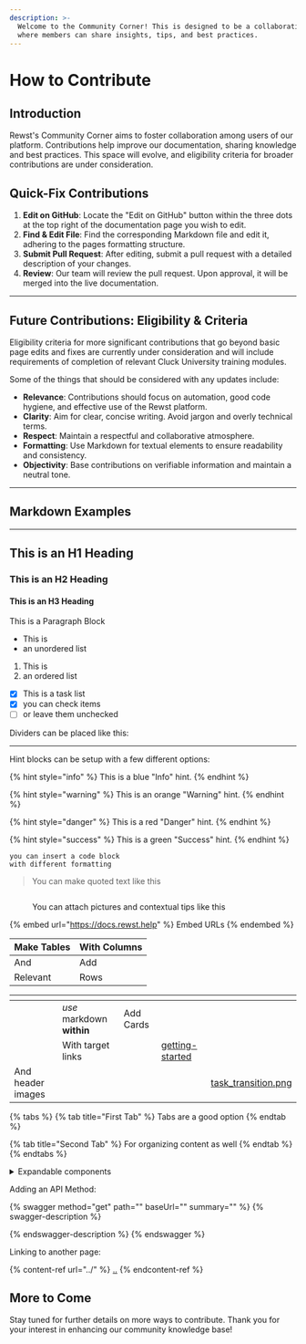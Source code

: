```yaml
---
description: >-
  Welcome to the Community Corner! This is designed to be a collaborative space
  where members can share insights, tips, and best practices.
---
```


# How to Contribute

## **Introduction**

Rewst's Community Corner aims to foster collaboration among users of our platform. Contributions help improve our documentation, sharing knowledge and best practices. This space will evolve, and eligibility criteria for broader contributions are under consideration.

## **Quick-Fix Contributions**

1. **Edit on GitHub**: Locate the "Edit on GitHub" button within the three dots at the top right of the documentation page you wish to edit.
2. **Find & Edit File**: Find the corresponding Markdown file and edit it, adhering to the pages formatting structure.
3. **Submit Pull Request**: After editing, submit a pull request with a detailed description of your changes.
4. **Review**: Our team will review the pull request. Upon approval, it will be merged into the live documentation.

***

## **Future Contributions: Eligibility & Criteria**

Eligibility criteria for more significant contributions that go beyond basic page edits and fixes are currently under consideration and will include requirements of completion of relevant Cluck University training modules.

Some of the things that should be considered with any updates include:

* **Relevance**: Contributions should focus on automation, good code hygiene, and effective use of the Rewst platform.
* **Clarity**: Aim for clear, concise writing. Avoid jargon and overly technical terms.
* **Respect**: Maintain a respectful and collaborative atmosphere.
* **Formatting**: Use Markdown for textual elements to ensure readability and consistency.
* **Objectivity**: Base contributions on verifiable information and maintain a neutral tone.

***

## **Markdown Examples**

***

## This is an H1 Heading

### This is an H2 Heading

#### This is an H3 Heading

This is a Paragraph Block

* This is
* an unordered list

1. This is
2. an ordered list

* [x] This is a task list
* [x] you can check items
* [ ] or leave them unchecked

Dividers can be placed like this:

***

Hint blocks can be setup with a few different options:

{% hint style="info" %}
This is a blue "Info" hint.
{% endhint %}

{% hint style="warning" %}
This is an orange "Warning" hint.
{% endhint %}

{% hint style="danger" %}
This is a red "Danger" hint.
{% endhint %}

{% hint style="success" %}
This is a green "Success" hint.
{% endhint %}

```django
you can insert a code block
with different formatting
```

> You can make quoted text like this

<figure><img src="https://images.unsplash.com/photo-1612170153139-6f881ff067e0?crop=entropy&#x26;cs=srgb&#x26;fm=jpg&#x26;ixid=M3wxOTcwMjR8MHwxfHNlYXJjaHwzfHxjaGlja2VufGVufDB8fHx8MTY5OTM3NDYyNnww&#x26;ixlib=rb-4.0.3&#x26;q=85" alt=""><figcaption><p>You can attach pictures and contextual tips like this</p></figcaption></figure>

{% embed url="https://docs.rewst.help" %}
Embed URLs
{% endembed %}

| Make Tables | With Columns |
| ----------- | ------------ |
| And         | Add          |
| Relevant    | Rows         |



<table data-view="cards"><thead><tr><th></th><th></th><th></th><th data-hidden data-card-target data-type="content-ref"></th><th data-hidden data-card-cover data-type="files"></th></tr></thead><tbody><tr><td></td><td><em>use</em> markdown <strong>within</strong></td><td>Add Cards</td><td></td><td></td></tr><tr><td></td><td>With target links</td><td></td><td><a href="../cluck-university/getting-started/">getting-started</a></td><td></td></tr><tr><td>And header images</td><td></td><td></td><td></td><td><a href="../.gitbook/assets/task_transition.png">task_transition.png</a></td></tr></tbody></table>

{% tabs %}
{% tab title="First Tab" %}
Tabs are a good option
{% endtab %}

{% tab title="Second Tab" %}
For organizing content as well
{% endtab %}
{% endtabs %}

<details>

<summary>Expandable components</summary>

Allow you to collapse content within the component

You can add images, code block, and lists

</details>

Adding an API Method:

{% swagger method="get" path="" baseUrl="" summary="" %}
{% swagger-description %}

{% endswagger-description %}
{% endswagger %}

Linking to another page:

{% content-ref url="../" %}
[..](../)
{% endcontent-ref %}

## **More to Come**

Stay tuned for further details on more ways to contribute. Thank you for your interest in enhancing our community knowledge base!
